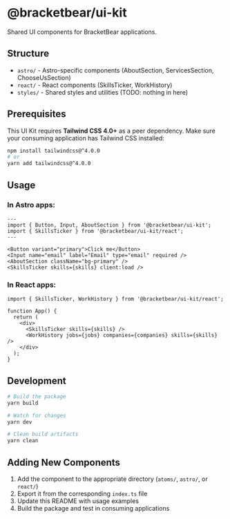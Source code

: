 # @bracketbear/ui-kit

Shared UI components for BracketBear applications.

## Structure

- `astro/` - Astro-specific components (AboutSection, ServicesSection, ChooseUsSection)
- `react/` - React components (SkillsTicker, WorkHistory)
- `styles/` - Shared styles and utilities (TODO: nothing in here)

## Prerequisites

This UI Kit requires **Tailwind CSS 4.0+** as a peer dependency. Make sure your consuming application has Tailwind CSS installed:

```bash
npm install tailwindcss@^4.0.0
# or
yarn add tailwindcss@^4.0.0
```

## Usage

### In Astro apps:

```astro
---
import { Button, Input, AboutSection } from '@bracketbear/ui-kit';
import { SkillsTicker } from '@bracketbear/ui-kit/react';
---

<Button variant="primary">Click me</Button>
<Input name="email" label="Email" type="email" required />
<AboutSection className="bg-primary" />
<SkillsTicker skills={skills} client:load />
```

### In React apps:

```tsx
import { SkillsTicker, WorkHistory } from '@bracketbear/ui-kit/react';

function App() {
  return (
    <div>
      <SkillsTicker skills={skills} />
      <WorkHistory jobs={jobs} companies={companies} skills={skills} />
    </div>
  );
}
```

## Development

```bash
# Build the package
yarn build

# Watch for changes
yarn dev

# Clean build artifacts
yarn clean
```

## Adding New Components

1. Add the component to the appropriate directory (`atoms/`, `astro/`, or `react/`)
2. Export it from the corresponding `index.ts` file
3. Update this README with usage examples
4. Build the package and test in consuming applications